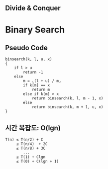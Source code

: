 ## Divide & Conquer

# Binary Search



## Pseudo Code

```
binsearch(k, l, u, x)
{
	if l > u
		return -1
	else
		m = ⌞(l + u) / m⌟
		if k[m] == x
			return m
		else if k[m] > x
			return binsearch(k, l, m - 1, x)
		else
			return binsearch(k, m + 1, u, x)
}
```



## 시간 복잡도: O(lgn)

```
T(n) ≤ T(n/2) + C
	 ≤ T(n/4)  + 2C
	 ≤ T(n/8) + 3C
    	...
	 ≤ T(1) + Clgn
	 ≤ T(0) + C(lgn + 1)
```

